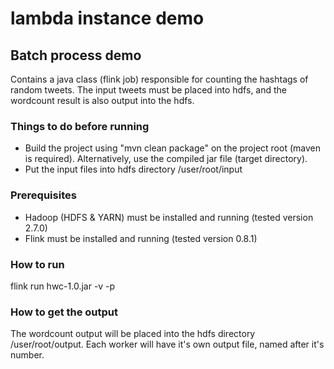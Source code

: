 # lambda instance demo

## Batch process demo

Contains a java class (flink job) responsible for counting the hashtags of random tweets. The input tweets must be placed into hdfs, and the wordcount result is also output into the hdfs. 

### Things to do before running

- Build the project using "mvn clean package" on the project root (maven is required). Alternatively, use the compiled jar file (target directory).
- Put the input files into hdfs directory /user/root/input

### Prerequisites

- Hadoop (HDFS & YARN) must be installed and running (tested version 2.7.0)
- Flink must be installed and running (tested version 0.8.1)

### How to run

flink run hwc-1.0.jar -v -p <number of processes>

### How to get the output

The wordcount output will be placed into the hdfs directory /user/root/output. Each worker will have it's own output file, named after it's number.
